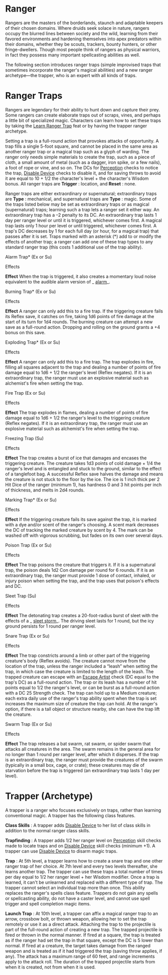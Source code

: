 # Ranger

Rangers are the masters of the borderlands, staunch and adaptable keepers of their chosen domains. Where druids seek solace in nature, rangers occupy the blurred lines between society and the wild, learning from their favored environments and hardening themselves into apex predators within their domains, whether they be scouts, trackers, bounty hunters, or other fringe-dwellers. Though most people think of rangers as physical warriors, in fact they possess many important spellcasting abilities as well.

The following section introduces ranger traps (simple improvised traps that sometimes incorporate the ranger's magical abilities) and a new ranger archetype—the trapper, who is an expert with all kinds of traps.

# Ranger Traps

Rangers are legendary for their ability to hunt down and capture their prey. Some rangers can create elaborate traps out of scraps, vines, and perhaps a little bit of specialized magic. Characters can learn how to set these traps by taking the [Learn Ranger Trap](ultimateMagic/ultimateMagicFeats#_learn-ranger-trap) feat or by having the trapper ranger archetype.

Setting a trap is a full-round action that provokes attacks of opportunity. A trap fills a single 5-foot square, and cannot be placed in the same area as another ranger trap or a magical trap such as a glyph of warding. The ranger only needs simple materials to create the trap, such as a piece of cloth, a small amount of metal (such as a dagger, iron spike, or a few nails), a foot of rope or vine, and so on. The DCs for [Perception](skills/perception#_perception) checks to notice the trap, [Disable Device](skills/disableDevice#_disable-device) checks to disable it, and for saving throws to avoid it are equal to 10 + 1/2 the character's level + the character's Wisdom bonus. All ranger traps are **Trigger** : location, and **Reset** : none.

Ranger traps are either extraordinary or supernatural; extraordinary traps are **Type** : mechanical, and supernatural traps are **Type** : magic. Some of the traps listed below may be set as extraordinary traps or as magical (supernatural) traps; learning such a trap lets a ranger set it either way. An extraordinary trap has a –2 penalty to its DC. An extraordinary trap lasts 1 day per ranger level or until it is triggered, whichever comes first. A magical trap lasts only 1 hour per level or until triggered, whichever comes first. A trap's DC decreases by 1 for each full day (or hour, for a magical trap) that passes after it is set. Traps marked with an asterisk (\*) add to or modify the effects of another trap; a ranger can add one of these trap types to any standard ranger trap (this costs 1 additional use of the trap ability).

Alarm Trap\* (Ex or Su)

Effects

**Effect** When the trap is triggered, it also creates a momentary loud noise equivalent to the audible alarm version of _ [alarm](spells/alarm#_alarm)_.

Burning Trap\* (Ex or Su)

Effects

**Effect** A ranger can only add this to a fire trap. If the triggering creature fails its Reflex save, it catches on fire, taking 1d6 points of fire damage at the start of its turn for 1d4 rounds. The burning creature can attempt a new save as a full-round action. Dropping and rolling on the ground grants a +4 bonus on this save.

Exploding Trap\* (Ex or Su)

Effects

**Effect** A ranger can only add this to a fire trap. The trap explodes in fire, filling all squares adjacent to the trap and dealing a number of points of fire damage equal to 1d6 + 1/2 the ranger's level (Reflex negates). If it is an extraordinary trap, the ranger must use an explosive material such as alchemist's fire when setting the trap.

Fire Trap (Ex or Su)

Effects

**Effect** The trap explodes in flames, dealing a number of points of fire damage equal to 1d6 + 1/2 the ranger's level to the triggering creature (Reflex negates). If it is an extraordinary trap, the ranger must use an explosive material such as alchemist's fire when setting the trap.

Freezing Trap (Su)

Effects

**Effect** The trap creates a burst of ice that damages and encases the triggering creature. The creature takes 1d3 points of cold damage + 1/4 the ranger's level and is entangled and stuck to the ground, similar to the effect of a tanglefoot bag. A successful Reflex save halves the damage and means the creature is not stuck to the floor by the ice. The ice is 1 inch thick per 2 Hit Dice of the ranger (minimum 1), has hardness 0 and 3 hit points per inch of thickness, and melts in 2d4 rounds.

Marking Trap\* (Ex or Su)

Effects

**Effect** If the triggering creature fails its save against the trap, it is marked with a dye and/or scent of the ranger's choosing. A scent mark decreases the DC of tracking the marked creature by scent by 4. The mark can be washed off with vigorous scrubbing, but fades on its own over several days.

Poison Trap (Ex or Su)

Effects

**Effect** The trap poisons the creature that triggers it. If it is a supernatural trap, the poison deals 1d2 Con damage per round for 6 rounds. If it is an extraordinary trap, the ranger must provide 1 dose of contact, inhaled, or injury poison when setting the trap, and the trap uses that poison's effects and DC.

Sleet Trap (Su)

Effects

**Effect** The detonating trap creates a 20-foot-radius burst of sleet with the effects of a _ [sleet storm](spells/sleetStorm#_sleet-storm)_. The driving sleet lasts for 1 round, but the icy ground persists for 1 round per ranger level.

Snare Trap (Ex or Su)

Effects

**Effect** The trap constricts around a limb or other part of the triggering creature's body (Reflex avoids). The creature cannot move from the location of the trap, unless the ranger included a “leash” when setting the trap, in which case the creature is limited to the length of the leash. The trapped creature can escape with an [Escape Artist](skills/escapeArtist#_escape-artist) check (DC equal to the trap's DC) as a full-round action. The trap or its leash has a number of hit points equal to 1/2 the ranger's level, or can be burst as a full-round action with a DC 25 Strength check. The trap can hold up to a Medium creature; each extra daily use of the ranger's trap ability spent when the trap is set increases the maximum size of creature the trap can hold. At the ranger's option, if there is a tall object or structure nearby, she can have the trap lift the creature.

Swarm Trap (Ex or Su)

Effects

**Effect** The trap releases a bat swarm, rat swarm, or spider swarm that attacks all creatures in the area. The swarm remains in the general area for no longer than 1 round per ranger level, after which it disperses. If the trap is an extraordinary trap, the ranger must provide the creatures of the swarm (typically in a small box, cage, or crate); these creatures may die of starvation before the trap is triggered (an extraordinary trap lasts 1 day per level).

# Trapper (Archetype)

A trapper is a ranger who focuses exclusively on traps, rather than learning conventional magic. A trapper has the following class features.

**Class Skills** : A trapper adds [Disable Device](skills/disableDevice#_disable-device) to her list of class skills in addition to the normal ranger class skills.

**Trapfinding** : A trapper adds 1/2 her ranger level on [Perception](skills/perception#_perception) skill checks made to locate traps and on [Disable Device](skills/disableDevice#_disable-device) skill checks (minimum +1). A trapper can use [Disable Device](skills/disableDevice#_disable-device) to disarm magic traps.

**Trap** : At 5th level, a trapper learns how to create a snare trap and one other ranger trap of her choice. At 7th level and every two levels thereafter, she learns another trap. The trapper can use these traps a total number of times per day equal to 1/2 her ranger level + her Wisdom modifier. Once a trap is learned, it can't be unlearned and replaced with a different type of trap. The trapper cannot select an individual trap more than once. This ability replaces the ranger's spells class feature. Trappers do not gain any spells or spellcasting ability, do not have a caster level, and cannot use spell trigger and spell completion magic items.

**Launch Trap** : At 10th level, a trapper can affix a magical ranger trap to an arrow, crossbow bolt, or thrown weapon, allowing her to set the trap remotely or use it as a direct attack. Attaching the trap to the projectile is part of the full-round action of creating a new trap. The trapped projectile is fired or thrown in the normal manner. If fired at a square, the trap is treated as if the ranger had set the trap in that square, except the DC is 5 lower than normal. If fired at a creature, the target takes damage from the ranged weapon and is treated as if it had triggered the trap (saving throw applies, if any). The attack has a maximum range of 60 feet, and range increments apply to the attack roll. The duration of the trapped projectile starts from when it is created, not from when it is used.

